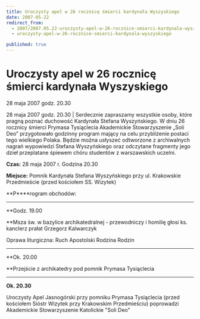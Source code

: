 ```yaml
---
title: Uroczysty apel w 26 rocznicę śmierci kardynała Wyszyskiego
date: 2007-05-22
redirect_from: 
  - 2007/2007.05.22-uroczysty-apel-w-26-rocznice-smierci-kardynala-wyszyskiego
  - uroczysty-apel-w-26-rocznice-smierci-kardynala-wyszyskiego

published: true
---
```




# Uroczysty apel w 26 rocznicę śmierci kardynała Wyszyskiego

<time>28 maja 2007 godz. 20.30</time>

28 maja 2007 godz. 20.30 | Serdecznie zapraszamy wszystkie osoby, które pragną poznać duchowość Kardynała Stefana Wyszyńskiego. W dniu 26 rocznicy śmierci Prymasa Tysiąclecia Akademickie Stowarzyszenie &#8222;Soli Deo&#8221; przygotowało godzinny program mający na celu przybliżenie postaci tego wielkiego Polaka. Będzie można usłyszeć odtworzone z archiwalnych nagrań wypowiedzi Stefana Wyszyńskiego oraz odczytane fragmenty jego dzieł przeplatane śpiewem chóru studentów z warszawskich uczelni.


**Czas:** 28 maja 2007 r. Godzina 20.30 

**Miejsce:** Pomnik Kardynała Stefana Wyszyńskiego przy ul. Krakowskie Przedmieście (przed kościołem SS. Wizytek)

**P****rogram obchodów:

******

**Godz. 19.00 

**Msza św. w bazylice archikatedralnej - przewodniczy i homilię głosi ks. kanclerz prałat Grzegorz Kalwarczyk

Oprawa liturgiczna: Ruch Apostolski Rodzina Rodzin

****

**Ok. 20.00

**Przejście z archikatedry pod pomnik Prymasa Tysiąclecia

****

**Ok. 20.30**

Uroczysty Apel Jasnogórski przy pomniku Prymasa Tysiąclecia (przed kościołem Sióstr Wizytek przy Krakowskim Przedmieściu)  poprowadzi Akademickie Stowarzyszenie Katolickie "Soli Deo"


<!--CONTENT FROM OLD SERVER (jos before 2013): 28 maja 2007 godz. 20.30 | Serdecznie zapraszamy wszystkie osoby, które pragną poznać duchowość Kardynała Stefana Wyszyńskiego. W dniu 26 rocznicy śmierci Prymasa Tysiąclecia Akademickie Stowarzyszenie &#8222;Soli Deo&#8221; przygotowało godzinny program mający na celu przybliżenie postaci tego wielkiego Polaka. Będzie można usłyszeć odtworzone z archiwalnych nagrań wypowiedzi Stefana Wyszyńskiego oraz odczytane fragmenty jego dzieł przeplatane śpiewem chóru studentów z warszawskich uczelni.




**Czas:** 28 maja 2007 r. Godzina 20.30 



**Miejsce:** Pomnik Kardynała Stefana Wyszyńskiego przy ul. Krakowskie Przedmieście (przed kościołem SS. Wizytek)



**P****rogram obchodów:

******

**Godz. 19.00 

**Msza św. w bazylice archikatedralnej - przewodniczy i homilię głosi ks. kanclerz prałat Grzegorz Kalwarczyk

Oprawa liturgiczna: Ruch Apostolski Rodzina Rodzin

****

**Ok. 20.00

**Przejście z archikatedry pod pomnik Prymasa Tysiąclecia

****

**Ok. 20.30**

Uroczysty Apel Jasnogórski przy pomniku Prymasa Tysiąclecia (przed kościołem Sióstr Wizytek przy Krakowskim Przedmieściu)  poprowadzi Akademickie Stowarzyszenie Katolickie "Soli Deo"



                  
-->

<!--{{json:{"created_date":"2007-05-22 10:25:38","publish_down":"0000-00-00 00:00:00","id":"504"}}}-->